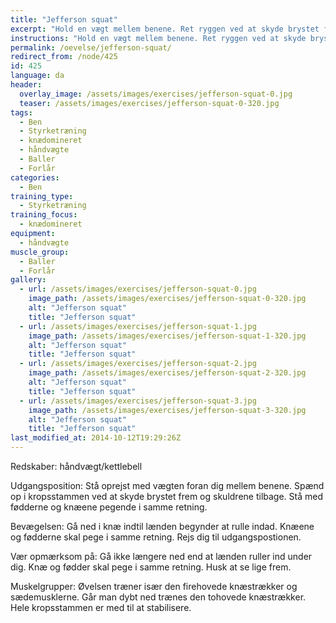 ```yaml
---
title: "Jefferson squat"
excerpt: "Hold en vægt mellem benene. Ret ryggen ved at skyde brystet frem og skuldrene tilbage. Gå ned i knæ mens du holder spændet i kropsstammen. Rejs dig. Og gentag."
instructions: "Hold en vægt mellem benene. Ret ryggen ved at skyde brystet frem og skuldrene tilbage. Gå ned i knæ mens du holder spændet i kropsstammen. Rejs dig. Og gentag."
permalink: /oevelse/jefferson-squat/
redirect_from: /node/425
id: 425
language: da
header:
  overlay_image: /assets/images/exercises/jefferson-squat-0.jpg
  teaser: /assets/images/exercises/jefferson-squat-0-320.jpg
tags:
  - Ben
  - Styrketræning
  - knædomineret
  - håndvægte
  - Baller
  - Forlår
categories:
  - Ben
training_type: 
  - Styrketræning
training_focus: 
  - knædomineret
equipment:
  - håndvægte
muscle_group:
  - Baller
  - Forlår
gallery:
  - url: /assets/images/exercises/jefferson-squat-0.jpg
    image_path: /assets/images/exercises/jefferson-squat-0-320.jpg
    alt: "Jefferson squat"
    title: "Jefferson squat"
  - url: /assets/images/exercises/jefferson-squat-1.jpg
    image_path: /assets/images/exercises/jefferson-squat-1-320.jpg
    alt: "Jefferson squat"
    title: "Jefferson squat"
  - url: /assets/images/exercises/jefferson-squat-2.jpg
    image_path: /assets/images/exercises/jefferson-squat-2-320.jpg
    alt: "Jefferson squat"
    title: "Jefferson squat"
  - url: /assets/images/exercises/jefferson-squat-3.jpg
    image_path: /assets/images/exercises/jefferson-squat-3-320.jpg
    alt: "Jefferson squat"
    title: "Jefferson squat"
last_modified_at: 2014-10-12T19:29:26Z
---
```


Redskaber: håndvægt/kettlebell

Udgangsposition: Stå oprejst med vægten foran dig mellem benene. Spænd op i kropsstammen ved at skyde brystet frem og skuldrene tilbage. Stå med fødderne og knæene pegende i samme retning.

Bevægelsen: Gå ned i knæ indtil lænden begynder at rulle indad. Knæene og fødderne skal pege i samme retning. Rejs dig til udgangspostionen.

Vær opmærksom på: Gå ikke længere ned end at lænden ruller ind under dig. Knæ og fødder skal pege i samme retning. Husk at se lige frem.

Muskelgrupper: Øvelsen træner især den firehovede knæstrækker og sædemusklerne. Går man dybt ned trænes den tohovede knæstrækker. Hele kropsstammen er med til at stabilisere.
